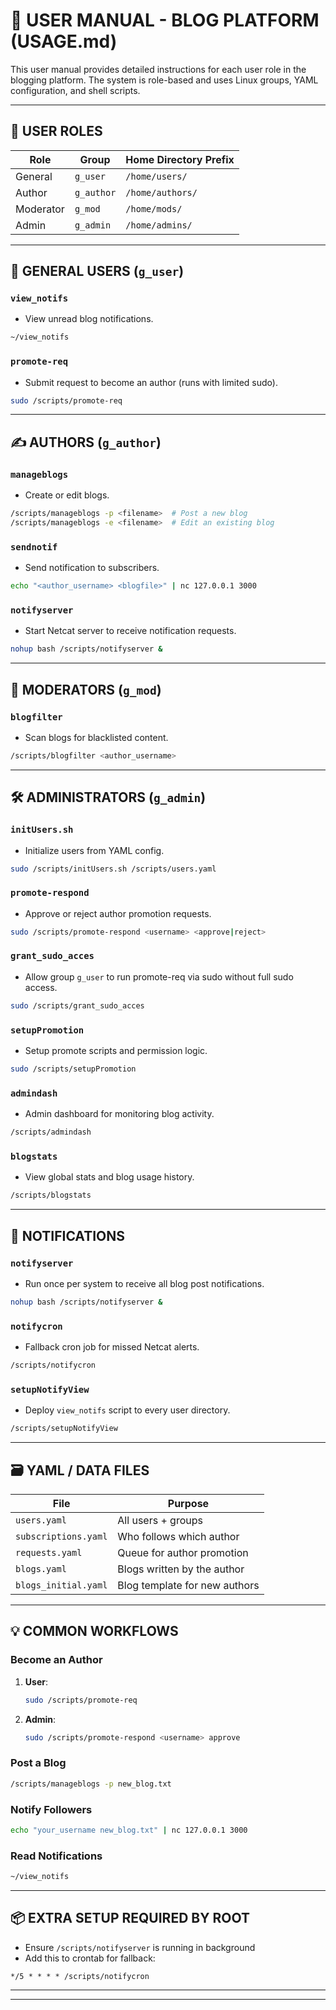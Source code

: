 # 📘 USER MANUAL - BLOG PLATFORM (USAGE.md)

This user manual provides detailed instructions for each user role in the blogging platform. The system is role-based and uses Linux groups, YAML configuration, and shell scripts.

---

## 🔑 USER ROLES

| Role      | Group      | Home Directory Prefix |
| --------- | ---------- | --------------------- |
| General   | `g_user`   | `/home/users/`        |
| Author    | `g_author` | `/home/authors/`      |
| Moderator | `g_mod`    | `/home/mods/`         |
| Admin     | `g_admin`  | `/home/admins/`       |

---

## 👥 GENERAL USERS (`g_user`)

### `view_notifs`

- View unread blog notifications.

```bash
~/view_notifs
```

### `promote-req`

- Submit request to become an author (runs with limited sudo).

```bash
sudo /scripts/promote-req
```

---

## ✍️ AUTHORS (`g_author`)

### `manageblogs`

- Create or edit blogs.

```bash
/scripts/manageblogs -p <filename>  # Post a new blog
/scripts/manageblogs -e <filename>  # Edit an existing blog
```

### `sendnotif`

- Send notification to subscribers.

```bash
echo "<author_username> <blogfile>" | nc 127.0.0.1 3000
```

### `notifyserver`

- Start Netcat server to receive notification requests.

```bash
nohup bash /scripts/notifyserver &
```

---

## 🧹 MODERATORS (`g_mod`)

### `blogfilter`

- Scan blogs for blacklisted content.

```bash
/scripts/blogfilter <author_username>
```

---

## 🛠️ ADMINISTRATORS (`g_admin`)

### `initUsers.sh`

- Initialize users from YAML config.

```bash
sudo /scripts/initUsers.sh /scripts/users.yaml
```

### `promote-respond`

- Approve or reject author promotion requests.

```bash
sudo /scripts/promote-respond <username> <approve|reject>
```

### `grant_sudo_acces`

- Allow group `g_user` to run promote-req via sudo without full sudo access.

```bash
sudo /scripts/grant_sudo_acces
```

### `setupPromotion`

- Setup promote scripts and permission logic.

```bash
sudo /scripts/setupPromotion
```

### `admindash`

- Admin dashboard for monitoring blog activity.

```bash
/scripts/admindash
```

### `blogstats`

- View global stats and blog usage history.

```bash
/scripts/blogstats
```

---

## 🔔 NOTIFICATIONS

### `notifyserver`

- Run once per system to receive all blog post notifications.

```bash
nohup bash /scripts/notifyserver &
```

### `notifycron`

- Fallback cron job for missed Netcat alerts.

```bash
/scripts/notifycron
```

### `setupNotifyView`

- Deploy `view_notifs` script to every user directory.

```bash
/scripts/setupNotifyView
```

---

## 🗃️ YAML / DATA FILES

| File                 | Purpose                       |
| -------------------- | ----------------------------- |
| `users.yaml`         | All users + groups            |
| `subscriptions.yaml` | Who follows which author      |
| `requests.yaml`      | Queue for author promotion    |
| `blogs.yaml`         | Blogs written by the author   |
| `blogs_initial.yaml` | Blog template for new authors |

---

## 💡 COMMON WORKFLOWS

### Become an Author

1. **User**:
   ```bash
   sudo /scripts/promote-req
   ```
2. **Admin**:
   ```bash
   sudo /scripts/promote-respond <username> approve
   ```

### Post a Blog

```bash
/scripts/manageblogs -p new_blog.txt
```

### Notify Followers

```bash
echo "your_username new_blog.txt" | nc 127.0.0.1 3000
```

### Read Notifications

```bash
~/view_notifs
```

---

## 📦 EXTRA SETUP REQUIRED BY ROOT

- Ensure `/scripts/notifyserver` is running in background
- Add this to crontab for fallback:

```cron
*/5 * * * * /scripts/notifycron
```

---

---

##
